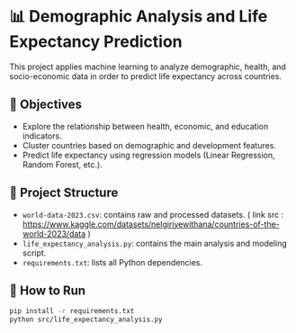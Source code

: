# 📊 Demographic Analysis and Life Expectancy Prediction

This project applies machine learning to analyze demographic, health, and socio-economic data in order to predict life expectancy across countries.

## 📌 Objectives
- Explore the relationship between health, economic, and education indicators.
- Cluster countries based on demographic and development features.
- Predict life expectancy using regression models (Linear Regression, Random Forest, etc.).

## 📁 Project Structure
- `world-data-2023.csv`: contains raw and processed datasets. ( link src : https://www.kaggle.com/datasets/nelgiriyewithana/countries-of-the-world-2023/data )
- `life_expectancy_analysis.py`: contains the main analysis and modeling script.
- `requirements.txt`: lists all Python dependencies.

## 🚀 How to Run
```bash
pip install -r requirements.txt
python src/life_expectancy_analysis.py
